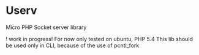 Userv
=====

Micro PHP Socket server library

! work in progress!
For now only tested on ubuntu, PHP 5.4
This lib should be used only in CLI, because of the use of pcntl_fork